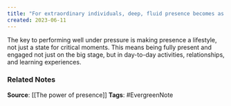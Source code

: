 ```yaml
---
title: "For extraordinary individuals, deep, fluid presence becomes as natural as breathing"
created: 2023-06-11
---
```


The key to performing well under pressure is making presence a lifestyle, not just a state for critical moments. This means being fully present and engaged not just on the big stage, but in day-to-day activities, relationships, and learning experiences.

### Related Notes
**Source**: [[The power of presence]]
**Tags**: #EvergreenNote

